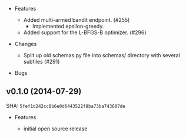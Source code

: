 * Features

  * Added multi-armed bandit endpoint. (#255)
    * Implemented epsilon-greedy.
  * Added support for the L-BFGS-B optimizer. (#296)

* Changes

  * Split up old schemas.py file into schemas/ directory with several subfiles (#291)

* Bugs

## v0.1.0 (2014-07-29)

SHA: ``5fef1d242cc8b6e0d6443522f8ba73ba743607de``

* Features

  * initial open source release
